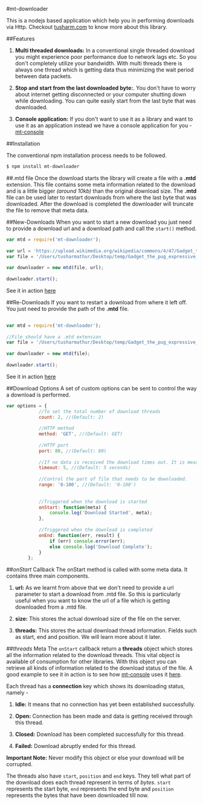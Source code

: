 #mt-downloader

This is a nodejs based application which help you in performing downloads via Http. Checkout [tusharm.com](http://tusharm.com/articles/mt-downloader/) to know more about this library.


##Features
1. **Multi threaded downloads:** In a conventional single threaded download you might experience poor performance due to network lags etc. So you don't completely utilize your bandwidth. With multi threads there is always one thread which is getting data thus minimizing the wait period between data packets.

2. **Stop and start from the last downloaded byte:**. You don't have to worry about internet getting disconnected or your computer shutting down while downloading. You can quite easily start from the last byte that was downloaded.

4. **Console application:** If you don't want to use it as a library and want to use it as an application instead we have a console application for you - [mt-console](https://github.com/tusharmath/mtd-console)

##Installation

The conventional npm installation process needs to be followed.

```bash
$ npm install mt-downloader
```

##.mtd file 
Once the download starts the library will create a file with a **.mtd** extension. This file contains some meta information related to the download and is a little bigger *(around 10kb)* than the original download size. The **.mtd** file can be used later to restart downloads from where the last byte that was downloaded. After the download is completed the downloader will truncate the file to remove that meta data.

##New-Downloads
When you want to start a new download you just need to provide a download url and a download path and call the ```start()``` method.

```javascript
var mtd = require('mt-downloader');
	
var url = 'https://upload.wikimedia.org/wikipedia/commons/4/47/Gadget_the_pug_expressive_eyes.jpg';
var file = '/Users/tusharmathur/Desktop/temp/Gadget_the_pug_expressive_eyes.jpg';
	
var downloader = new mtd(file, url);
	
downloader.start();
```
	
See it in action [here](https://github.com/tusharmath/Multi-threaded-downloader/blob/master/demo/NewDownload.js) 
 
##Re-Downloads
If you want to restart a download from where it left off. You just need to provide the path of the **.mtd** file.

```javascript
	
var mtd = require('mt-downloader');
	
//File should have a .mtd extension
var file = '/Users/tusharmathur/Desktop/temp/Gadget_the_pug_expressive_eyes.jpg.mtd';
	
var downloader = new mtd(file);
	
downloader.start();
```

See it in action [here](https://github.com/tusharmath/Multi-threaded-downloader/blob/master/demo/ReDownload.js)

##Download Options
A set of custom options can be sent to control the way a download is performed.

```javascript
var options = {
		    //To set the total number of download threads
		    count: 2, //(Default: 2)
		    
		    //HTTP method
		    method: 'GET', //(Default: GET)
		    
		    //HTTP port
		    port: 80, //(Default: 80)
		    
		    //If no data is received the download times out. It is measured in seconds.
		    timeout: 5, //(Default: 5 seconds)
		    
		    //Control the part of file that needs to be downloaded.
		    range: '0-100', //(Default: '0-100')
		    
		    
		    //Triggered when the download is started
		    onStart: function(meta) {
		        console.log('Download Started', meta);
		    },
		    
		    //Triggered when the download is completed
		    onEnd: function(err, result) {
		        if (err) console.error(err);
		        else console.log('Download Complete');
		    }
		};
```

##*onStart* Callback
The onStart method is called with some meta data. It contains three main components.

1. **url:** As we learnt from above that we don't need to provide a url parameter to start a download from .mtd file. So this is particularly useful when you want to know the url of a file which is getting downloaded from a .mtd file.

2. **size:** This stores the actual download size of the file on the server.

3. **threads:** This stores the actual download thread information. Fields such as start, end and position. We will learn more about it later.
	
##*threads* Meta
The ```onStart``` callback return a **threads** object which stores all the information related to the download threads. This vital object is available of consumption for other libraries. With this object you can retrieve all kinds of information related to the download status of the file. A good example to see it in action is to see how [mt-console](https://github.com/tusharmath/mtd-console) uses it [here](https://github.com/tusharmath/mtd-console/blob/master/Analytics.js).

Each thread has a **connection** key which shows its downloading status, namely - 

1. **Idle:** It means that no connection has yet been established successfully.

2. **Open:** Connection has been made and data is getting received through this thread.

3. **Closed:** Download has been completed successfully for this thread.

4. **Failed:** Download abruptly ended for this thread.


**Important Note:** Never modify this object or else your download will be corrupted.

The threads also have ```start```, ```position``` and ```end``` keys. They tell what part of the download does each thread represent in terms of *bytes*. ```start``` represents the start byte, ```end``` represents the end byte and ```position``` represents the bytes that have been downloaded till now.
